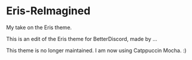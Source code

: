 # Eris-ReImagined
My take on the Eris theme.

This is an edit of the Eris theme for BetterDiscord, made by ...

This theme is no longer maintained. I am now using Catppuccin Mocha. :) 